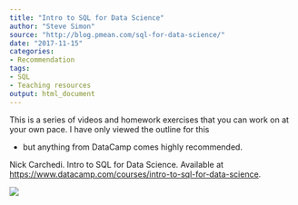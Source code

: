 ```yaml
---
title: "Intro to SQL for Data Science"
author: "Steve Simon"
source: "http://blog.pmean.com/sql-for-data-science/"
date: "2017-11-15"
categories:
- Recommendation
tags:
- SQL
- Teaching resources
output: html_document
---
```


This is a series of videos and homework exercises that you can work on
at your own pace. I have only viewed the outline for this
- but anything
from DataCamp comes highly recommended.

<!---More--->

Nick Carchedi. Intro to SQL for Data Science. Available at
<https://www.datacamp.com/courses/intro-to-sql-for-data-science>.

![](http://www.pmean.com/images/images/17/sql-for-data-science01.png)




